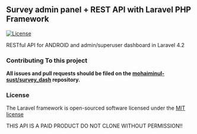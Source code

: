 ## Survey admin panel + REST API with Laravel PHP Framework

[![License](https://poser.pugx.org/laravel/framework/license.svg)](https://packagist.org/packages/laravel/framework)

RESTful API for ANDROID and admin/superuser dashboard in Laravel 4.2

### Contributing To this project

**All issues and pull requests should be filed on the [mohaiminul-sust/survey_dash](http://gitlab.com/mohaiminul-sust/Survey_dash) repository.**

### License

The Laravel framework is open-sourced software licensed under the [MIT license](http://opensource.org/licenses/MIT)

THIS API IS A PAID PRODUCT 
DO NOT CLONE WITHOUT PERMISSION!!
